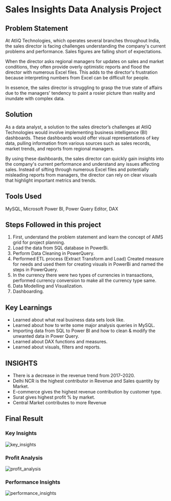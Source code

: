 
# Sales Insights Data Analysis Project

## Problem Statement


At AtliQ Technologies, which operates several branches throughout India, the sales director is facing challenges understanding the company's current problems and performance. Sales figures are falling short of expectations.

When the director asks regional managers for updates on sales and market conditions, they often provide overly optimistic reports and flood the director with numerous Excel files. This adds to the director's frustration because interpreting numbers from Excel can be difficult for people.

In essence, the sales director is struggling to grasp the true state of affairs due to the managers' tendency to paint a rosier picture than reality and inundate with complex data.

## Solution

As a data analyst, a solution to the sales director’s challenges at AtliQ Technologies would involve implementing business intelligence (BI) dashboards. These dashboards would offer visual representations of key data, pulling information from various sources such as sales records, market trends, and reports from regional managers.

By using these dashboards, the sales director can quickly gain insights into the company's current performance and understand any issues affecting sales. Instead of sifting through numerous Excel files and potentially misleading reports from managers, the director can rely on clear visuals that highlight important metrics and trends.

## Tools Used

MySQL, Microsoft Power BI, Power Query Editor, DAX

## Steps Followed in this project

1. First, understand the problem statement and learn the concept of AIMS grid for project planning.
2. Load the data from SQL database in PowerBi.
3. Perform Data Cleaning in PowerQuery.
4. Performed ETL process (Extract Transform and Load) Created measure for needs and used them for creating visuals in PowerBi and named the steps in PowerQuery.
5. In the currency there were two types of currencies in transactions, performed currency conversion to make all the currency type same.
6. Data Modelling and Visualization.
7. Dashboarding.

## Key Learnings

- Learned about what real business data sets look like.
- Learned about how to write some major analysis queries in MySQL.
- Importing data from SQL to Power BI and how to clean & modify the unwanted data in Power Query.
- Learned about DAX functions and measures.
- Learned about visuals, filters and reports.

## INSIGHTS

- There is a decrease in the revenue trend from 2017–2020.
- Delhi NCR is the highest contributor in Revenue and Sales quantity by Market.
- E-commerce gives the highest revenue contribution by customer type.
- Surat gives highest profit % by market.
- Central Market contributes to more Revenue

## Final Result

### Key Insights

![key_insights](https://github.com/user-attachments/assets/55765932-b3aa-4f29-be8b-4c3484443e83)

### Profit Analysis

![profit_analysis](https://github.com/user-attachments/assets/66220811-7434-43ea-b393-cb0ceacaf74b)

### Performance Insights

![performance_insights](https://github.com/user-attachments/assets/822dd6a2-d8ef-448d-8b22-ed39191adbb9)
